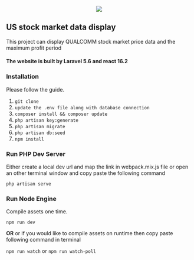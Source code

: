 <p align="center"><img src="https://laravel.com/assets/img/components/logo-laravel.svg"></p>

## US stock market data display

This project can display QUALCOMM stock market price data and the maximum profit period

#### The website is built by Laravel 5.6 and react 16.2

### Installation
Please follow the guide.

1. `git clone`
2. `update the .env file along with database connection`
3. `composer install && composer update`
4. `php artisan key:generate`
5. `php artisan migrate`
6. `php artisan db:seed`
7. `npm install`

### Run PHP Dev Server
Either create a local dev url and map the link in webpack.mix.js file or open an other terminal window and copy paste the following command

```
php artisan serve
```

### Run Node Engine

Compile assets one time.
```
npm run dev
```
**OR**
or if you would like to compile assets on runtime then copy paste following command in terminal 

`npm run watch` or `npm run watch-poll`